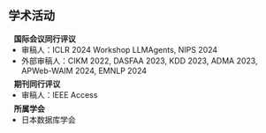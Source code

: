 ## 学术活动

<h4 style="margin:0 10px 0;">国际会议同行评议</h4>

<ul style="margin:0 0 5px;">
<!--   <li><a href="http://cvpr2023.thecvf.com/"><autocolor>IEEE/CVF Conference on Computer Vision and Pattern Recognition (CVPR) 2021-2023</autocolor></a></li>
  <li><a href="http://iccv2021.thecvf.com/"><autocolor>IEEE/CVF International Conference on Computer Vision (ICCV) 2021</autocolor></a></li>
  <li><a href="https://eccv2022.ecva.net/"><autocolor>European Conference on Computer Vision (ECCV) 2022</autocolor></a></li> -->
  <li>审稿人：ICLR 2024 Workshop LLMAgents, NIPS 2024</li>
  <li>外部审稿人：CIKM 2022, DASFAA 2023, KDD 2023, ADMA 2023, APWeb-WAIM 2024, EMNLP 2024</li>
</ul>

<h4 style="margin:0 10px 0;">期刊同行评议</h4>

<ul style="margin:0 0 5px;">
<!--   <li><a href="https://www.computer.org/csdl/journal/tp"><autocolor>IEEE Transactions on Pattern Analysis and Machine Intelligence (TPAMI)</autocolor></a></li>
  <li><a href="https://www.springer.com/journal/11263"><autocolor>International Journal of Computer Vision (IJCV)</autocolor></a></li> -->
  <li>审稿人：IEEE Access</li>
</ul>

<h4 style="margin:0 10px 0;">所属学会</h4>

<ul style="margin:0 0 5px;">
  <li>日本数据库学会</li>
</ul>
